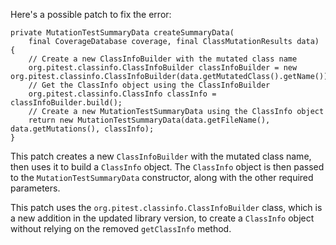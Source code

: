 Here's a possible patch to fix the error:
```
private MutationTestSummaryData createSummaryData(
    final CoverageDatabase coverage, final ClassMutationResults data) {
    // Create a new ClassInfoBuilder with the mutated class name
    org.pitest.classinfo.ClassInfoBuilder classInfoBuilder = new org.pitest.classinfo.ClassInfoBuilder(data.getMutatedClass().getName());
    // Get the ClassInfo object using the ClassInfoBuilder
    org.pitest.classinfo.ClassInfo classInfo = classInfoBuilder.build();
    // Create a new MutationTestSummaryData using the ClassInfo object
    return new MutationTestSummaryData(data.getFileName(), data.getMutations(), classInfo);
}
```
This patch creates a new `ClassInfoBuilder` with the mutated class name, then uses it to build a `ClassInfo` object. The `ClassInfo` object is then passed to the `MutationTestSummaryData` constructor, along with the other required parameters.

This patch uses the `org.pitest.classinfo.ClassInfoBuilder` class, which is a new addition in the updated library version, to create a `ClassInfo` object without relying on the removed `getClassInfo` method.